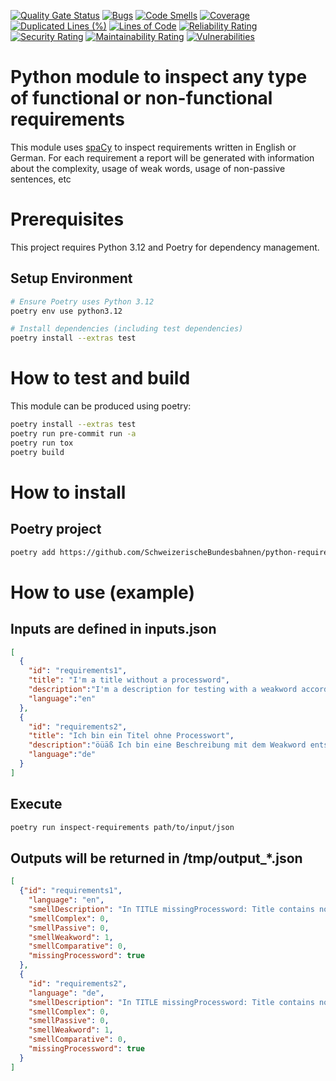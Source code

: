 [![Quality Gate Status](https://sonarcloud.io/api/project_badges/measure?project=SchweizerischeBundesbahnen_python-requirements-inspector&metric=alert_status)](https://sonarcloud.io/summary/new_code?id=SchweizerischeBundesbahnen_python-requirements-inspector)
[![Bugs](https://sonarcloud.io/api/project_badges/measure?project=SchweizerischeBundesbahnen_python-requirements-inspector&metric=bugs)](https://sonarcloud.io/summary/new_code?id=SchweizerischeBundesbahnen_python-requirements-inspector)
[![Code Smells](https://sonarcloud.io/api/project_badges/measure?project=SchweizerischeBundesbahnen_python-requirements-inspector&metric=code_smells)](https://sonarcloud.io/summary/new_code?id=SchweizerischeBundesbahnen_python-requirements-inspector)
[![Coverage](https://sonarcloud.io/api/project_badges/measure?project=SchweizerischeBundesbahnen_python-requirements-inspector&metric=coverage)](https://sonarcloud.io/summary/new_code?id=SchweizerischeBundesbahnen_python-requirements-inspector)
[![Duplicated Lines (%)](https://sonarcloud.io/api/project_badges/measure?project=SchweizerischeBundesbahnen_python-requirements-inspector&metric=duplicated_lines_density)](https://sonarcloud.io/summary/new_code?id=SchweizerischeBundesbahnen_python-requirements-inspector)
[![Lines of Code](https://sonarcloud.io/api/project_badges/measure?project=SchweizerischeBundesbahnen_python-requirements-inspector&metric=ncloc)](https://sonarcloud.io/summary/new_code?id=SchweizerischeBundesbahnen_python-requirements-inspector)
[![Reliability Rating](https://sonarcloud.io/api/project_badges/measure?project=SchweizerischeBundesbahnen_python-requirements-inspector&metric=reliability_rating)](https://sonarcloud.io/summary/new_code?id=SchweizerischeBundesbahnen_python-requirements-inspector)
[![Security Rating](https://sonarcloud.io/api/project_badges/measure?project=SchweizerischeBundesbahnen_python-requirements-inspector&metric=security_rating)](https://sonarcloud.io/summary/new_code?id=SchweizerischeBundesbahnen_python-requirements-inspector)
[![Maintainability Rating](https://sonarcloud.io/api/project_badges/measure?project=SchweizerischeBundesbahnen_python-requirements-inspector&metric=sqale_rating)](https://sonarcloud.io/summary/new_code?id=SchweizerischeBundesbahnen_python-requirements-inspector)
[![Vulnerabilities](https://sonarcloud.io/api/project_badges/measure?project=SchweizerischeBundesbahnen_python-requirements-inspector&metric=vulnerabilities)](https://sonarcloud.io/summary/new_code?id=SchweizerischeBundesbahnen_python-requirements-inspector)

# Python module to inspect any type of functional or non-functional requirements

This module uses [spaCy](https://github.com/explosion/spaCy) to inspect requirements written in English or German.
For each requirement a report will be generated with information about the complexity, usage of weak words, usage of non-passive sentences, etc


# Prerequisites
This project requires Python 3.12 and Poetry for dependency management.

## Setup Environment
```bash
# Ensure Poetry uses Python 3.12
poetry env use python3.12

# Install dependencies (including test dependencies)
poetry install --extras test
```

# How to test and build
This module can be produced using poetry:
```bash
poetry install --extras test
poetry run pre-commit run -a
poetry run tox
poetry build
```

# How to install
## Poetry project
```bash
poetry add https://github.com/SchweizerischeBundesbahnen/python-requirements-inspector/releases/download/4.0.0/python_requirements_inspector-4.0.0-py3-none-any.whl
```

# How to use (example)
## Inputs are defined in inputs.json
```json
[
  {
    "id": "requirements1",
    "title": "I'm a title without a processword",
    "description":"I'm a description for testing with a weakword accordingly",
    "language":"en"
  },
  {
    "id": "requirements2",
    "title": "Ich bin ein Titel ohne Processwort",
    "description":"öüäß Ich bin eine Beschreibung mit dem Weakword entsprechend und Umlauts.",
    "language":"de"
  }
]
```
## Execute
```bash
poetry run inspect-requirements path/to/input/json
```
## Outputs will be returned in /tmp/output_*.json
```json
[
  {"id": "requirements1",
    "language": "en",
    "smellDescription": "In TITLE missingProcessword: Title contains no process word\nIn DESCRIPTION Sentence 1 I'm a\u2026 smellWeakword: accordingly [9] \n",
    "smellComplex": 0,
    "smellPassive": 0,
    "smellWeakword": 1,
    "smellComparative": 0,
    "missingProcessword": true
  },
  {
    "id": "requirements2",
    "language": "de",
    "smellDescription": "In TITLE missingProcessword: Title contains no process word\nIn DESCRIPTION Sentence 1 \u00f6\u00fc\u00e4\u00df Ich bin\u2026 smellWeakword: entsprechend [8] \n",
    "smellComplex": 0,
    "smellPassive": 0,
    "smellWeakword": 1,
    "smellComparative": 0,
    "missingProcessword": true
  }
]
```
